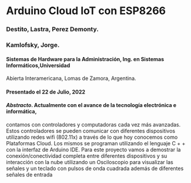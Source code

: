 # Arduino Cloud IoT con ESP8266
### Destito, Lastra, Perez Demonty.
### Kamlofsky, Jorge.
#### Sistemas de Hardware para la Administración, Ing. en Sistemas Informáticos,Universidad
Abierta Interamericana, Lomas de Zamora, Argentina.
#### Presentado el 22 de Julio, 2022
#### *Abstracto*. Actualmente con el avance de la tecnología electrónica e informática,
contamos con controladores y computadoras cada vez más avanzadas. Estos controladores se
pueden comunicar con diferentes dispositivos utilizando redes wifi (802.11x) a través de lo que
hoy conocemos como Plataformas Cloud. Los mismos se programan utilizando el lenguaje C + +
con la interfaz de Arduino IDE. Para este proyecto vamos a demostrar la conexión/conectividad
completa entre diferentes dispositivos y su interacción con la nube utilizando un Osciloscopio
para visualizar las señales y un teclado con pulsos de onda cuadrada además de diferentes
señales de entrada
